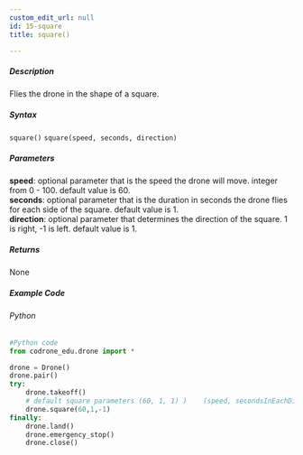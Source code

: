 ```yaml
---
custom_edit_url: null
id: 15-square
title: square()

---
```


##### Description

Flies the drone in the shape of a square.


##### Syntax
```square()```
```square(speed, seconds, direction)```


##### Parameters
**speed**: optional parameter that is the speed the drone will move. integer from 0 - 100. default value is 60. <br /> 
**seconds**: optional parameter that is the duration in seconds the drone flies for each side of the square. default value is 1. <br /> 
**direction**: optional parameter that determines the direction of the square. 1 is right, -1 is left. default value is 1. <br /> 


##### Returns

None

##### Example Code
###### Python
```python
#Python code
from codrone_edu.drone import *

drone = Drone()
drone.pair()
try:
    drone.takeoff()
    # default square parameters (60, 1, 1) )    (speed, secondsInEachDirection,direction(1=right,-1=left))
    drone.square(60,1,-1)
finally:
    drone.land()
    drone.emergency_stop()
    drone.close()
```